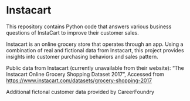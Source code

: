 # Instacart
This repository contains Python code that answers various business questions of InstaCart to improve their customer sales.

Instacart is an online grocery store that operates through an app. Using a combination of real and fictional data from Instacart, this project provides insights into customer purchasing behaviors and sales pattern.

Public data from Instacart (currently unavailable from their website): “The Instacart Online Grocery Shopping Dataset 2017”, Accessed from https://www.instacart.com/datasets/grocery-shopping-2017

Additional fictonal customer data provided by CareerFoundry

